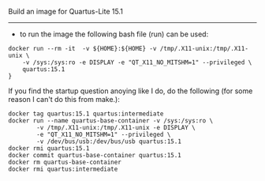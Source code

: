 Build an image for Quartus-Lite 15.1

-----------------------------
* to run the image the following bash file (run) can be used:
~~~~
docker run --rm -it  -v ${HOME}:${HOME} -v /tmp/.X11-unix:/tmp/.X11-unix \
	-v /sys:/sys:ro -e DISPLAY -e "QT_X11_NO_MITSHM=1" --privileged \
	quartus:15.1	
}
~~~~
If you find the startup question anoying like I do, do the following (for some reason I can't
do this from make.):
~~~~
docker tag quartus:15.1 quartus:intermediate
docker run --name quartus-base-container -v /sys:/sys:ro \
		-v /tmp/.X11-unix:/tmp/.X11-unix -e DISPLAY \
		-e "QT_X11_NO_MITSHM=1" --privileged \
		-v /dev/bus/usb:/dev/bus/usb quartus:15.1
docker rmi quartus:15.1
docker commit quartus-base-container quartus:15.1
docker rm quartus-base-container
docker rmi quartus:intermediate
~~~~
